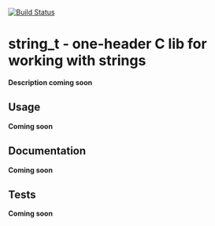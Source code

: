 [![Build Status](https://github.com/vnkrtv/c-string/workflows/CI/badge.svg)](https://github.com/tsoding/c-string/actions)

# string_t - one-header C lib for working with strings

**Description coming soon**

## Usage

**Coming soon**


## Documentation

**Coming soon**

## Tests

**Coming soon**